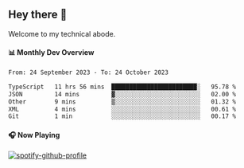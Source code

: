 ## Hey there 👋

Welcome to my technical abode.

#### 📊 Monthly Dev Overview
<!--START_SECTION:waka-->

```txt
From: 24 September 2023 - To: 24 October 2023

TypeScript   11 hrs 56 mins  ████████████████████████░   95.78 %
JSON         14 mins         ▓░░░░░░░░░░░░░░░░░░░░░░░░   02.00 %
Other        9 mins          ▒░░░░░░░░░░░░░░░░░░░░░░░░   01.32 %
XML          4 mins          ░░░░░░░░░░░░░░░░░░░░░░░░░   00.61 %
Git          1 min           ░░░░░░░░░░░░░░░░░░░░░░░░░   00.17 %
```

<!--END_SECTION:waka-->

#### 🎧 Now Playing

[![spotify-github-profile](https://spotify-github-profile.vercel.app/api/view?uid=james2mid&cover_image=true&theme=natemoo-re)](https://open.spotify.com/user/james2mid?si=2b3baf2b09cb499e)
